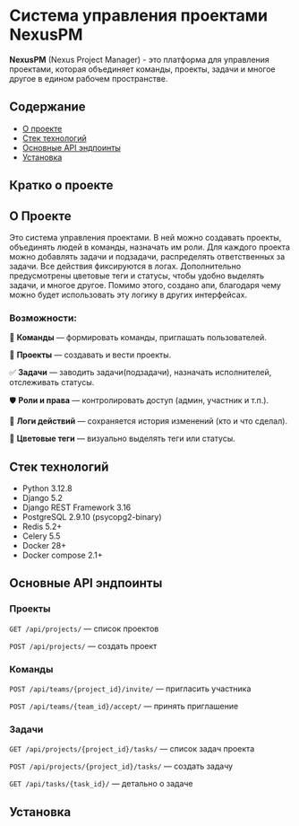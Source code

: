 # Система управления проектами NexusPM

**NexusPM** (Nexus Project Manager) - это платформа для управления проектами, 
которая объединяет команды, проекты, задачи и многое другое в едином рабочем пространстве.

## Содержание

* [О проекте](#о-проекте)
* [Стек технологий](#стек-технологий)
* [Основные API эндпоинты](#основные-api-эндпоинты)
* [Установка](#установка)

## Кратко о проекте


## О Проекте

Это система управления проектами. В ней можно создавать проекты, объединять людей в команды, назначать им роли. Для каждого проекта можно добавлять задачи и подзадачи, распределять ответственных за задачи. Все действия фиксируются в логах. Дополнительно предусмотрены цветовые теги и статусы,
чтобы удобно выделять задачи, и многое другое. Помимо этого, создано апи, благодаря чему можно будет использовать эту логику в других интерфейсах.

### Возможности:

👥 **Команды** — формировать команды, приглашать пользователей.

📌 **Проекты** — создавать и вести проекты.

✅ **Задачи** — заводить задачи(подзадачи), назначать исполнителей, отслеживать статусы.

🛡 **Роли и права** — контролировать доступ (админ, участник и т.п.).

📝 **Логи действий** — сохраняется история изменений (кто и что сделал).

🎨 **Цветовые теги** — визуально выделять теги или статусы.



## Стек технологий

* Python 3.12.8
* Django 5.2
* Django REST Framework 3.16
* PostgreSQL 2.9.10 (psycopg2-binary)
* Redis 5.2+
* Celery 5.5
* Docker 28+
* Docker compose 2.1+


## Основные API эндпоинты
### Проекты

`GET /api/projects/` — список проектов

`POST /api/projects/` — создать проект

### Команды

`POST /api/teams/{project_id}/invite/` — пригласить участника

`POST /api/teams/{team_id}/accept/` — принять приглашение

### Задачи

`GET /api/projects/{project_id}/tasks/` — список задач проекта

`POST /api/projects/{project_id}/tasks/` — создать задачу

`GET /api/tasks/{task_id}/` — детально о задаче

## Установка